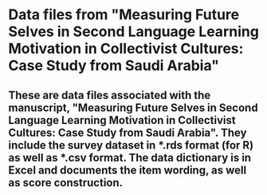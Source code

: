 # Data files from "Measuring Future Selves in Second Language Learning Motivation in Collectivist Cultures: Case Study from Saudi Arabia"

##  These are data files associated with the manuscript, "Measuring Future Selves in Second Language Learning Motivation in Collectivist Cultures: Case Study from Saudi Arabia". They include the survey dataset in *.rds format (for R) as well as *.csv format. The data dictionary is in Excel and documents the item wording, as well as score construction.
